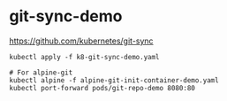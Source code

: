# git-sync-demo
https://github.com/kubernetes/git-sync
```
kubectl apply -f k8-git-sync-demo.yaml

# For alpine-git
kubectl alpine -f alpine-git-init-container-demo.yaml
kubectl port-forward pods/git-repo-demo 8080:80
```
